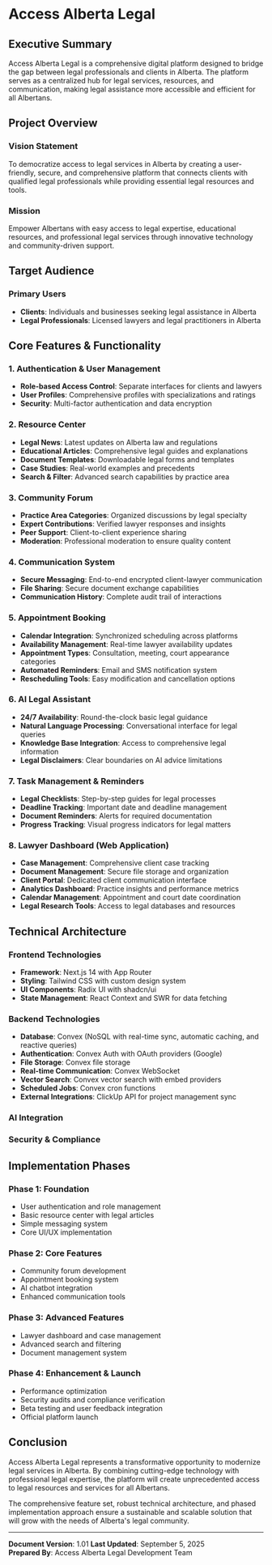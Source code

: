 # Access Alberta Legal 

## Executive Summary

Access Alberta Legal is a comprehensive digital platform designed to bridge the gap between legal professionals and clients in Alberta. The platform serves as a centralized hub for legal services, resources, and communication, making legal assistance more accessible and efficient for all Albertans.

## Project Overview

### Vision Statement
To democratize access to legal services in Alberta by creating a user-friendly, secure, and comprehensive platform that connects clients with qualified legal professionals while providing essential legal resources and tools.

### Mission
Empower Albertans with easy access to legal expertise, educational resources, and professional legal services through innovative technology and community-driven support.

## Target Audience

### Primary Users
- **Clients**: Individuals and businesses seeking legal assistance in Alberta
- **Legal Professionals**: Licensed lawyers and legal practitioners in Alberta

## Core Features & Functionality

### 1. Authentication & User Management
- **Role-based Access Control**: Separate interfaces for clients and lawyers
- **User Profiles**: Comprehensive profiles with specializations and ratings
- **Security**: Multi-factor authentication and data encryption

### 2. Resource Center
- **Legal News**: Latest updates on Alberta law and regulations
- **Educational Articles**: Comprehensive legal guides and explanations
- **Document Templates**: Downloadable legal forms and templates
- **Case Studies**: Real-world examples and precedents
- **Search & Filter**: Advanced search capabilities by practice area

### 3. Community Forum
- **Practice Area Categories**: Organized discussions by legal specialty
- **Expert Contributions**: Verified lawyer responses and insights
- **Peer Support**: Client-to-client experience sharing
- **Moderation**: Professional moderation to ensure quality content

### 4. Communication System
- **Secure Messaging**: End-to-end encrypted client-lawyer communication
- **File Sharing**: Secure document exchange capabilities
- **Communication History**: Complete audit trail of interactions

### 5. Appointment Booking
- **Calendar Integration**: Synchronized scheduling across platforms
- **Availability Management**: Real-time lawyer availability updates
- **Appointment Types**: Consultation, meeting, court appearance categories
- **Automated Reminders**: Email and SMS notification system
- **Rescheduling Tools**: Easy modification and cancellation options

### 6. AI Legal Assistant
- **24/7 Availability**: Round-the-clock basic legal guidance
- **Natural Language Processing**: Conversational interface for legal queries
- **Knowledge Base Integration**: Access to comprehensive legal information
- **Legal Disclaimers**: Clear boundaries on AI advice limitations

### 7. Task Management & Reminders
- **Legal Checklists**: Step-by-step guides for legal processes
- **Deadline Tracking**: Important date and deadline management
- **Document Reminders**: Alerts for required documentation
- **Progress Tracking**: Visual progress indicators for legal matters

### 8. Lawyer Dashboard (Web Application)
- **Case Management**: Comprehensive client case tracking
- **Document Management**: Secure file storage and organization
- **Client Portal**: Dedicated client communication interface
- **Analytics Dashboard**: Practice insights and performance metrics
- **Calendar Management**: Appointment and court date coordination
- **Legal Research Tools**: Access to legal databases and resources

## Technical Architecture

### Frontend Technologies
- **Framework**: Next.js 14 with App Router
- **Styling**: Tailwind CSS with custom design system
- **UI Components**: Radix UI with shadcn/ui
- **State Management**: React Context and SWR for data fetching

### Backend Technologies
- **Database**: Convex (NoSQL with real-time sync, automatic caching, and reactive queries)
- **Authentication**: Convex Auth with OAuth providers (Google) 
- **File Storage**: Convex file storage 
- **Real-time Communication**: Convex WebSocket 
- **Vector Search**: Convex vector search with embed providers
- **Scheduled Jobs**: Convex cron functions 
- **External Integrations**: ClickUp API for project management sync

### AI Integration


### Security & Compliance


## Implementation Phases

### Phase 1: Foundation 
- User authentication and role management
- Basic resource center with legal articles
- Simple messaging system
- Core UI/UX implementation

### Phase 2: Core Features 
- Community forum development
- Appointment booking system
- AI chatbot integration
- Enhanced communication tools

### Phase 3: Advanced Features 
- Lawyer dashboard and case management
- Advanced search and filtering
- Document management system

### Phase 4: Enhancement & Launch
- Performance optimization
- Security audits and compliance verification
- Beta testing and user feedback integration
- Official platform launch

## Conclusion

Access Alberta Legal represents a transformative opportunity to modernize legal services in Alberta. By combining cutting-edge technology with professional legal expertise, the platform will create unprecedented access to legal resources and services for all Albertans.

The comprehensive feature set, robust technical architecture, and phased implementation approach ensure a sustainable and scalable solution that will grow with the needs of Alberta's legal community.

---

**Document Version**: 1.01 
**Last Updated**: September 5, 2025  
**Prepared By**: Access Alberta Legal Development Team

